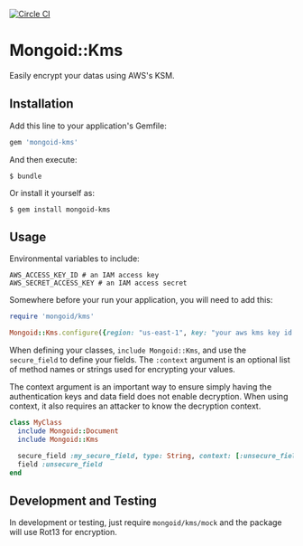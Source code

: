 [![Circle CI](https://circleci.com/gh/compose/mongoid-kms.svg?style=svg)](https://circleci.com/gh/compose/mongoid-kms)

# Mongoid::Kms

Easily encrypt your datas using AWS's KSM.

## Installation

Add this line to your application's Gemfile:

```ruby
gem 'mongoid-kms'
```

And then execute:

    $ bundle

Or install it yourself as:

    $ gem install mongoid-kms

## Usage

Environmental variables to include:

```
AWS_ACCESS_KEY_ID # an IAM access key
AWS_SECRET_ACCESS_KEY # an IAM access secret
```

Somewhere before your run your application, you will need to add this:

```ruby
require 'mongoid/kms'

Mongoid::Kms.configure({region: "us-east-1", key: "your aws kms key id i.e <02342-234-232-234-234>"})
```

When defining your classes, `include Mongoid::Kms`, and use the
`secure_field` to define your fields.  The `:context` argument is an
optional list of method names or strings used for encrypting your
values.

The context argument is an important way to ensure simply having the
authentication keys and data field does not enable decryption.  When
using context, it also requires an attacker to know the decryption
context.

```ruby
class MyClass
  include Mongoid::Document
  include Mongoid::Kms

  secure_field :my_secure_field, type: String, context: [:unsecure_field, "some-string"]
  field :unsecure_field
end
```

## Development and Testing

In development or testing, just require `mongoid/kms/mock` and the
package will use Rot13 for encryption.
